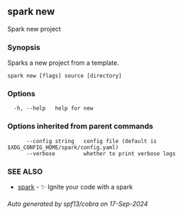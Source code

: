 ## spark new

Spark new project

### Synopsis

Sparks a new project from a template.

```
spark new [flags] source [directory]
```

### Options

```
  -h, --help   help for new
```

### Options inherited from parent commands

```
      --config string   config file (default is $XDG_CONFIG_HOME/spark/config.yaml)
      --verbose         whether to print verbose logs
```

### SEE ALSO

* [spark](spark.md)	 - ✨ Ignite your code with a spark

###### Auto generated by spf13/cobra on 17-Sep-2024

